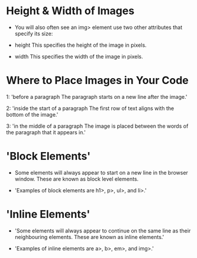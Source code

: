 # Height & Width of Images




* You will also often see an img>
element use two other attributes
that specify its size:


- height
This specifies the height of the
image in pixels.
* width
This specifies the width of the
image in pixels.

# Where to Place Images in Your Code




1: 'before a paragraph
The paragraph starts on a new
line after the image.'


2: 'inside the start of a
paragraph
The first row of text aligns with
the bottom of the image.'


3: 'in the middle of a
paragraph
The image is placed between the
words of the paragraph that it
appears in.'


# 'Block Elements'

* Some elements will always
appear to start on a new line in
the browser window. These are
known as block level elements.

* 'Examples of block elements are
h1>, p>, ul>, and li>.'

# 'Inline Elements'

* 'Some elements will always
appear to continue on the
same line as their neighbouring
elements. These are known as
inline elements.'

* 'Examples of inline elements are
a>, b>, em>, and img>.'
